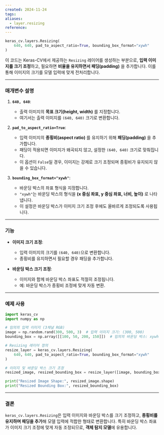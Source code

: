 ```yaml
---
created: 2024-11-24
tags: 
aliases:
  - layer.resizing
reference:
---
```

```python
keras_cv.layers.Resizing(
    640, 640, pad_to_aspect_ratio=True, bounding_box_format="xywh"
)
```

이 코드는 Keras-CV에서 제공하는 `Resizing` 레이어를 생성하는 부분으로, **입력 이미지를 크기 조정**하고, 필요하면 **비율을 유지하면서 패딩(padding)**
을 추가합니다. 이를 통해 이미지의 크기를 모델 입력에 맞게 전처리합니다.

---

### **매개변수 설명**

1. **`640, 640`**:
    
    - 출력 이미지의 **목표 크기(height, width)** 를 지정합니다.
    - 여기서는 출력 이미지를 `(640, 640)` 크기로 변환합니다.
2. **`pad_to_aspect_ratio=True`**:
    
    - 입력 이미지의 **종횡비(aspect ratio)** 를 유지하기 위해 **패딩(padding)** 을 추가합니다.
    - 패딩이 적용되면 이미지가 왜곡되지 않고, 설정한 `(640, 640)` 크기로 맞춰집니다.
    - 이 옵션이 `False`일 경우, 이미지는 강제로 크기 조정되며 종횡비가 유지되지 않을 수 있습니다.
3. **`bounding_box_format="xywh"`**:
    
    - 바운딩 박스의 좌표 형식을 지정합니다.
    - `"xywh"`는 바운딩 박스의 형식을 **(x 중심 좌표, y 중심 좌표, 너비, 높이)** 로 나타냅니다.
    - 이 설정은 바운딩 박스가 이미지 크기 조정 후에도 올바르게 조정되도록 사용됩니다.

---

### **기능**

- **이미지 크기 조정**:
    
    - 입력 이미지의 크기를 `(640, 640)`으로 변환합니다.
    - 종횡비를 유지하면서 필요할 경우 패딩을 추가합니다.
- **바운딩 박스 크기 조정**:
    
    - 이미지와 함께 바운딩 박스 좌표도 적절히 조정됩니다.
    - 예: 바운딩 박스가 종횡비 조정에 맞게 자동 변환.

---

### **예제 사용**

```python
import keras_cv
import numpy as np

# 임의의 입력 이미지 (3채널 RGB)
image = np.random.rand(300, 500, 3)  # 입력 이미지 크기: (300, 500)
bounding_box = np.array([[100, 50, 200, 150]])  # 임의의 바운딩 박스: xywh 형식

# Resizing 레이어 정의
resize_layer = keras_cv.layers.Resizing(
    640, 640, pad_to_aspect_ratio=True, bounding_box_format="xywh"
)

# 이미지 및 바운딩 박스 크기 조정
resized_image, resized_bounding_box = resize_layer([image, bounding_box])

print("Resized Image Shape:", resized_image.shape)
print("Resized Bounding Box:", resized_bounding_box)
```

---

### **결론**

`keras_cv.layers.Resizing`은 입력 이미지와 바운딩 박스를 크기 조정하고, **종횡비를 유지하며 패딩을 추가**해 모델 입력에 적합한 형태로 변환합니다. 특히 바운딩 박스 좌표가 이미지 크기 조정에 맞게 자동 조정되므로, **객체 탐지 모델**에 유용합니다.